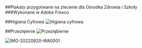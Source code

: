 ##Plakaty przygotwane na zlecenie dla Ośrodka Zdrowia i Szkoły  
###Wykonane w Adobe Fresco

##Higiena Cyfrowa
![Higiena cyfrowa](https://github.com/Julia11235/Posters/assets/120017937/b40886c6-6669-4b77-86b2-b7e88797aff1)

##Przezięienie 
![Przeziębienie](https://github.com/Julia11235/Posters/assets/120017937/f8b025ec-69f8-4e25-af16-0c66318c9fbc)

![IMG-20220920-WA0001](https://github.com/Julia11235/Posters/assets/120017937/63ee909d-07c7-4de1-858a-3a14cd75c4b3)
